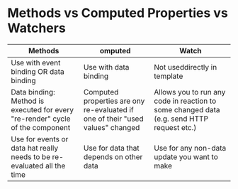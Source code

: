 # Methods vs Computed Properties vs Watchers

| Methods      | omputed   | Watch      |
|--------------|-----------|------------|
| Use with event binding OR data binding | Use with data binding | Not useddirectly in template |
| Data binding: Method is executed for every "re-render" cycle of the component | Computed properties are ony re-evaluated if one of their "used values" changed | Allows you to run any code in reaction to some changed data (e.g. send HTTP request etc.) |
| Use for events or data hat really needs to be re-evaluated all the time | Use for data that depends on other data | Use for any non-data update you want to make |
